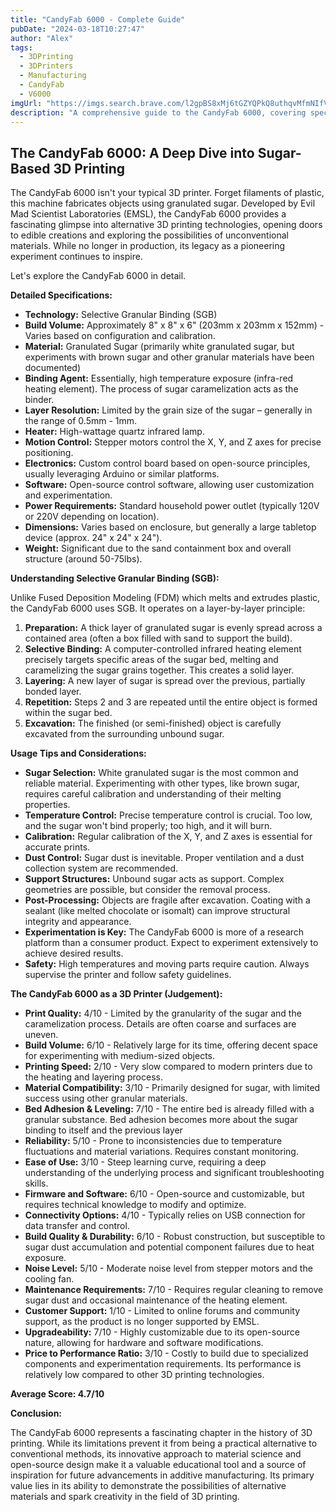 ```yaml
---
title: "CandyFab 6000 - Complete Guide"
pubDate: "2024-03-18T10:27:47"
author: "Alex"
tags:
  - 3DPrinting
  - 3DPrinters
  - Manufacturing
  - CandyFab
  - V6000
imgUrl: "https://imgs.search.brave.com/l2gpBS8xMj6tGZYQPkQ8uthqvMfmNIfVFg-VY9fzuOc/rs:fit:860:0:0:0/g:ce/aHR0cHM6Ly9mYWJi/YWxvby5jb20vd3At/Y29udGVudC91cGxv/YWRzLzIwMjAvMDUv/Y2FuZHlmYWI2MDAw/X2ltZ181ZWIwZTBh/NmQ4NTA3LmpwZw"
description: "A comprehensive guide to the CandyFab 6000, covering specifications, usage tips, and comparisons with similar products."
---
```


## The CandyFab 6000: A Deep Dive into Sugar-Based 3D Printing

The CandyFab 6000 isn't your typical 3D printer. Forget filaments of plastic, this machine fabricates objects using granulated sugar. Developed by Evil Mad Scientist Laboratories (EMSL), the CandyFab 6000 provides a fascinating glimpse into alternative 3D printing technologies, opening doors to edible creations and exploring the possibilities of unconventional materials. While no longer in production, its legacy as a pioneering experiment continues to inspire.

Let's explore the CandyFab 6000 in detail.

**Detailed Specifications:**

*   **Technology:** Selective Granular Binding (SGB)
*   **Build Volume:** Approximately 8" x 8" x 6" (203mm x 203mm x 152mm) - Varies based on configuration and calibration.
*   **Material:** Granulated Sugar (primarily white granulated sugar, but experiments with brown sugar and other granular materials have been documented)
*   **Binding Agent:** Essentially, high temperature exposure (infra-red heating element). The process of sugar caramelization acts as the binder.
*   **Layer Resolution:** Limited by the grain size of the sugar – generally in the range of 0.5mm - 1mm.
*   **Heater:** High-wattage quartz infrared lamp.
*   **Motion Control:** Stepper motors control the X, Y, and Z axes for precise positioning.
*   **Electronics:** Custom control board based on open-source principles, usually leveraging Arduino or similar platforms.
*   **Software:** Open-source control software, allowing user customization and experimentation.
*   **Power Requirements:** Standard household power outlet (typically 120V or 220V depending on location).
*   **Dimensions:** Varies based on enclosure, but generally a large tabletop device (approx. 24" x 24" x 24").
*   **Weight:** Significant due to the sand containment box and overall structure (around 50-75lbs).

**Understanding Selective Granular Binding (SGB):**

Unlike Fused Deposition Modeling (FDM) which melts and extrudes plastic, the CandyFab 6000 uses SGB. It operates on a layer-by-layer principle:

1.  **Preparation:** A thick layer of granulated sugar is evenly spread across a contained area (often a box filled with sand to support the build).
2.  **Selective Binding:** A computer-controlled infrared heating element precisely targets specific areas of the sugar bed, melting and caramelizing the sugar grains together. This creates a solid layer.
3.  **Layering:** A new layer of sugar is spread over the previous, partially bonded layer.
4.  **Repetition:** Steps 2 and 3 are repeated until the entire object is formed within the sugar bed.
5.  **Excavation:** The finished (or semi-finished) object is carefully excavated from the surrounding unbound sugar.

**Usage Tips and Considerations:**

*   **Sugar Selection:** White granulated sugar is the most common and reliable material. Experimenting with other types, like brown sugar, requires careful calibration and understanding of their melting properties.
*   **Temperature Control:** Precise temperature control is crucial. Too low, and the sugar won't bind properly; too high, and it will burn.
*   **Calibration:** Regular calibration of the X, Y, and Z axes is essential for accurate prints.
*   **Dust Control:** Sugar dust is inevitable. Proper ventilation and a dust collection system are recommended.
*   **Support Structures:** Unbound sugar acts as support. Complex geometries are possible, but consider the removal process.
*   **Post-Processing:** Objects are fragile after excavation. Coating with a sealant (like melted chocolate or isomalt) can improve structural integrity and appearance.
*   **Experimentation is Key:** The CandyFab 6000 is more of a research platform than a consumer product. Expect to experiment extensively to achieve desired results.
*   **Safety:** High temperatures and moving parts require caution. Always supervise the printer and follow safety guidelines.

**The CandyFab 6000 as a 3D Printer (Judgement):**

*   **Print Quality:** 4/10 - Limited by the granularity of the sugar and the caramelization process. Details are often coarse and surfaces are uneven.
*   **Build Volume:** 6/10 - Relatively large for its time, offering decent space for experimenting with medium-sized objects.
*   **Printing Speed:** 2/10 - Very slow compared to modern printers due to the heating and layering process.
*   **Material Compatibility:** 3/10 - Primarily designed for sugar, with limited success using other granular materials.
*   **Bed Adhesion & Leveling:** 7/10 - The entire bed is already filled with a granular substance. Bed adhesion becomes more about the sugar binding to itself and the previous layer
*   **Reliability:** 5/10 - Prone to inconsistencies due to temperature fluctuations and material variations. Requires constant monitoring.
*   **Ease of Use:** 3/10 - Steep learning curve, requiring a deep understanding of the underlying process and significant troubleshooting skills.
*   **Firmware and Software:** 6/10 - Open-source and customizable, but requires technical knowledge to modify and optimize.
*   **Connectivity Options:** 4/10 - Typically relies on USB connection for data transfer and control.
*   **Build Quality & Durability:** 6/10 - Robust construction, but susceptible to sugar dust accumulation and potential component failures due to heat exposure.
*   **Noise Level:** 5/10 - Moderate noise level from stepper motors and the cooling fan.
*   **Maintenance Requirements:** 7/10 - Requires regular cleaning to remove sugar dust and occasional maintenance of the heating element.
*   **Customer Support:** 1/10 - Limited to online forums and community support, as the product is no longer supported by EMSL.
*   **Upgradeability:** 7/10 - Highly customizable due to its open-source nature, allowing for hardware and software modifications.
*   **Price to Performance Ratio:** 3/10 - Costly to build due to specialized components and experimentation requirements. Its performance is relatively low compared to other 3D printing technologies.

**Average Score: 4.7/10**

**Conclusion:**

The CandyFab 6000 represents a fascinating chapter in the history of 3D printing. While its limitations prevent it from being a practical alternative to conventional methods, its innovative approach to material science and open-source design make it a valuable educational tool and a source of inspiration for future advancements in additive manufacturing. Its primary value lies in its ability to demonstrate the possibilities of alternative materials and spark creativity in the field of 3D printing.
